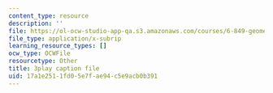 ```yaml
---
content_type: resource
description: ''
file: https://ol-ocw-studio-app-qa.s3.amazonaws.com/courses/6-849-geometric-folding-algorithms-linkages-origami-polyhedra-fall-2012/17a1e2511fd05e7fae94c5e9acb0b391_K0GuKDSX1FA.vtt
file_type: application/x-subrip
learning_resource_types: []
ocw_type: OCWFile
resourcetype: Other
title: 3play caption file
uid: 17a1e251-1fd0-5e7f-ae94-c5e9acb0b391
---
```

